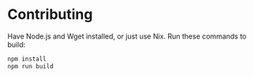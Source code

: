 # Contributing

Have Node.js and Wget installed, or just use Nix. Run these commands to build:

```sh
npm install
npm run build
```
